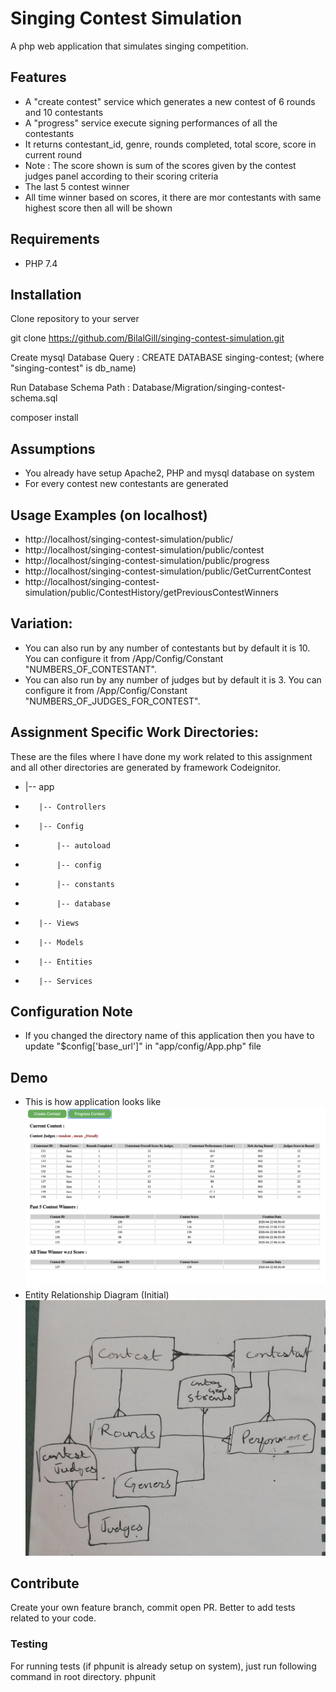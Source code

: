 # Singing Contest Simulation
A php web application that simulates singing competition. 

## Features

- A "create contest" service which generates a new contest of 6 rounds and 10 contestants
- A "progress" service execute signing performances of all the contestants  
- It returns contestant_id, genre, rounds completed, total score, score in current round
- Note : The score shown is sum of the scores given by the contest judges panel according to their scoring criteria 
- The last 5 contest winner
- All time winner based on scores, it there are mor contestants with same highest score then all will be shown

## Requirements

- PHP 7.4

## Installation

Clone repository to your server

git clone https://github.com/BilalGill/singing-contest-simulation.git

Create mysql Database
Query : CREATE DATABASE singing-contest; (where "singing-contest" is db_name)

Run Database Schema
Path : Database/Migration/singing-contest-schema.sql


composer install



## Assumptions

- You already have setup Apache2, PHP and mysql database on system
- For every contest new contestants are generated 


## Usage Examples (on localhost)

- http://localhost/singing-contest-simulation/public/
- http://localhost/singing-contest-simulation/public/contest
- http://localhost/singing-contest-simulation/public/progress
- http://localhost/singing-contest-simulation/public/GetCurrentContest
- http://localhost/singing-contest-simulation/public/ContestHistory/getPreviousContestWinners

## Variation:

- You can also run by any number of contestants but by default it is 10. You can configure it from /App/Config/Constant "NUMBERS_OF_CONTESTANT".
- You can also run by any number of judges but by default it is 3. You can configure it from /App/Config/Constant "NUMBERS_OF_JUDGES_FOR_CONTEST".


## Assignment Specific Work Directories:
  These are the files where I have done my work related to this assignment and all other directories are generated by framework Codeignitor.
- |-- app
-        |-- Controllers
-        |-- Config
-            |-- autoload
-            |-- config
-            |-- constants
-            |-- database
-        |-- Views
-        |-- Models
-        |-- Entities
-        |-- Services                  


## Configuration Note
- If you changed the directory name of this application then you have to update "$config['base_url']" in "app/config/App.php" file

## Demo
- This is how application looks like
![demo](public/demo.png)
- Entity Relationship Diagram (Initial)
![demo](public/Entity-Relationship-Diagram.jpeg)

## Contribute

Create your own feature branch, commit open PR. Better to add tests related to your code.

### Testing
For running tests (if phpunit is already setup on system), just run following command in root directory.
phpunit

